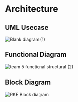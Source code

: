 # Architecture
## UML Usecase
![Blank diagram (1)](https://user-images.githubusercontent.com/98849909/157645064-d110d706-4eab-4992-9596-4dfdba4ac0da.png)
## Functional Diagram 
![team 5 functional structural (2)](https://user-images.githubusercontent.com/98849909/157661509-416f8673-8931-414a-b21f-4390712088af.png)
## Block Diagram
![RKE Block diagram](https://user-images.githubusercontent.com/66207959/157648729-39afc78d-d1f5-4441-a03e-d1fc6347e4cc.png)
